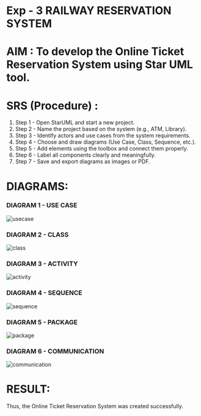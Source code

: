# Exp - 3 RAILWAY RESERVATION SYSTEM

# AIM : To develop the Online Ticket Reservation System using Star UML tool.

# SRS (Procedure) :

1. Step 1 - Open StarUML and start a new project.
2. Step 2 - Name the project based on the system (e.g., ATM, Library).
3. Step 3 - Identify actors and use cases from the system requirements.
4. Step 4 - Choose and draw diagrams (Use Case, Class, Sequence, etc.).
5. Step 5 - Add elements using the toolbox and connect them properly.
6. Step 6 - Label all components clearly and meaningfully.
7. Step 7 - Save and export diagrams as images or PDF.

# DIAGRAMS:

### DIAGRAM 1 - USE CASE

![usecase](https://github.com/user-attachments/assets/088e5b18-a6bc-4714-91b8-7dde88be9037)

### DIAGRAM 2 - CLASS
![class](https://github.com/user-attachments/assets/de617dda-a461-4e8c-88b2-c7142115887b)

### DIAGRAM 3 - ACTIVITY

![activity](https://github.com/user-attachments/assets/10853226-6347-417b-a6c5-e190e0b1ef2e)

### DIAGRAM 4 - SEQUENCE

![sequence](https://github.com/user-attachments/assets/3d4e85f2-93a1-486c-947b-ab6ac478b016)

### DIAGRAM 5 - PACKAGE

![package](https://github.com/user-attachments/assets/59df388f-3390-466d-a8a5-c2aec5c1b3ac)

### DIAGRAM 6 - COMMUNICATION

![communication](https://github.com/user-attachments/assets/aee932b6-e399-4c6b-b83b-aa8b7c6a3f14)

# RESULT:
Thus, the Online Ticket Reservation System was created successfully.
